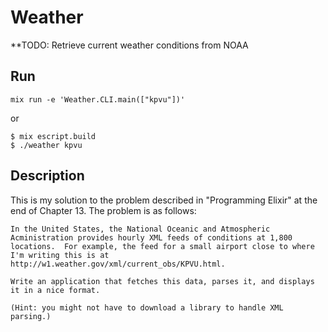 # Weather

**TODO: Retrieve current weather conditions from NOAA

## Run
`mix run -e 'Weather.CLI.main(["kpvu"])'`

or

```
$ mix escript.build
$ ./weather kpvu
```

## Description
This is my solution to the problem described in "Programming Elixir" at the end of Chapter 13.  The problem is as follows:

```
In the United States, the National Oceanic and Atmospheric Acministration provides hourly XML feeds of conditions at 1,800 locations.  For example, the feed for a small airport close to where I'm writing this is at http://w1.weather.gov/xml/current_obs/KPVU.html.

Write an application that fetches this data, parses it, and displays it in a nice format.

(Hint: you might not have to download a library to handle XML parsing.)
```

